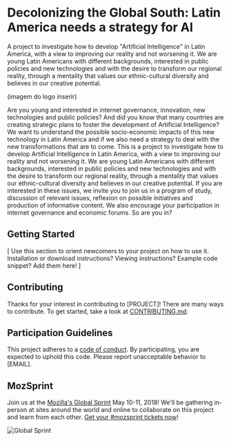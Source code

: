 # Decolonizing the Global South: Latin America needs a strategy for AI

A project to investigate how to develop "Artificial Intelligence" in Latin America, with a view to improving our reality and not worsening it. We are young Latin Americans with different backgrounds, interested in public policies and new technologies and with the desire to transform our regional reality, through a mentality that values our ethnic-cultural diversity and believes in our creative potential.

(imagem do logo inserir)

Are you young and interested in internet governance, innovation, new technologies and public policies? And did you know that many countries are creating strategic plans to foster the development of Artificial Intelligence? We want to understand the possible socio-economic impacts of this new technology in Latin America and if we also need a strategy to deal with the new transformations that are to come. 
This is a project to investigate how to develop Artificial Intelligence in Latin America, with a view to improving our reality and not worsening it. We are young Latin Americans with different backgrounds, interested in public policies and new technologies and with the desire to transform our regional reality, through a mentality that values our ethnic-cultural diversity and believes in our creative potential.
If you are interested in these issues, we invite you to join us in a program of study, discussion of relevant issues, reflexion on possible initiatives and production of informative content. We also encourage your participation in internet governance and economic forums.
So are you in?

## Getting Started

[ Use this section to orient newcomers to your project on how to use it. Installation or download instructions? Viewing instructions? Example code snippet? Add them here! ]

## Contributing

Thanks for your interest in contributing to [PROJECT]! There are many ways to contribute. To get started, take a look at [CONTRIBUTING.md](CONTRIBUTING.md).

## Participation Guidelines

This project adheres to a [code of conduct](CODE_OF_CONDUCT.md). By participating, you are expected to uphold this code. Please report unacceptable behavior to [EMAIL].

## MozSprint

Join us at the [Mozilla's Global Sprint](http://mzl.la/global-sprint/) May 10-11, 2018! We'll be gathering in-person at sites around the world and online to collaborate on this project and learn from each other. [Get your #mozsprint tickets now](http://mzl.la/global-sprint/)!

![Global Sprint](https://user-images.githubusercontent.com/617994/37716586-3b0397a0-2cf5-11e8-8c6f-bad01f67f50e.jpg)
